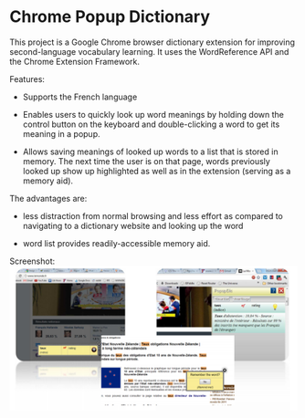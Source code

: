 Chrome Popup Dictionary
========
This project is a Google Chrome browser dictionary extension for improving second-language vocabulary learning. It uses the WordReference API and the Chrome Extension Framework.

Features:

* Supports the French language

* Enables users to quickly look up word meanings by holding down the control button on the keyboard and double-clicking a word to get its meaning in a popup.

* Allows saving meanings of looked up words to a list that is stored in memory. The next time the user is on that page, words previously looked up show up highlighted as well as in the extension (serving as a memory aid).

The advantages are:

* less distraction from normal browsing and less effort as compared to navigating to a dictionary website and looking up the word

* word list provides readily-accessible memory aid.

Screenshot:
![Screenshot](/screenshot/screenshot.png)